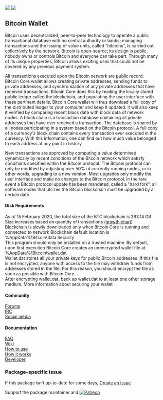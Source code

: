 [![](https://img.shields.io/chocolatey/v/bitcoin?color=green&label=bitcoin)](https://chocolatey.org/packages/bitcoin) [![](https://img.shields.io/chocolatey/dt/bitcoin)](https://chocolatey.org/packages/bitcoin)

## Bitcoin Wallet
Bitcoin uses decentralized, peer-to-peer technology to operate a public transactional database with no
central authority or banks; managing transactions and the issuing of value units, called "bitcoins", is
carried out collectively by the network. Bitcoin is open-source; its design is public, nobody owns or
controls Bitcoin and everyone can take part. Through many of its unique properties, Bitcoin allows
exciting uses that could not be covered by any previous payment system.

All transactions executed upon the Bitcoin network are public record. Bitcoin Core wallet allows
creating private addresses, sending funds to private addresses, and synchronization of any private
addresses that have received transactions. Bitcoin Core does this by reading the locally stored public
ledger called the blockchain, and populating the user interface with these pertinent details. Bitcoin
Core wallet will thus download a full copy of the distributed ledger to your computer and keep it
updated. It will also keep it verified by comparing recent block data with block data of network nodes.
A block chain is a transaction database containing all private addresses that have ever received a
transaction. The database is shared by all nodes participating in a system based on the Bitcoin
protocol. A full copy of a currency's block chain contains every transaction ever executed in the
currency. With this information, one can find out how much value belonged to each address at any point
in history.

New transactions are approved by computing a value determined dynamically by recent conditions of the
Bitcoin network which satisfy conditions specified within the Bitcoin protocol. The Bitcoin protocol can
only be modified by adjusting over 50% of currently running nodes, or in other words, upgrading to a new
version. Most upgrades only modify the user interface and make no changes to the Bitcoin protocol. In
the rare event a Bitcoin protocol update has been mandated, called a "hard fork", all software nodes
that utilizes the Bitcoin blockchain must be upgraded by a certain date.

#### Disk Requirements
As of 15 February 2020, the total size of the BTC blockchain is 263.14 GB
Size increases based on quantity of transactions ([growth chart](https://blockchain.info/charts/blocks-size))   
Blockchain is slowly downloaded only when Bitcoin Core is running and connected to network
Blockchain default location is %AppData%\Bitcoin\data
Security   
This program should only be installed on a trusted machine.
By default, upon first execution Bitcoin Core creates an unencrypted wallet file at
%AppData%\Bitcoin\wallet.dat   
Wallet.dat stores all your private keys for public Bitcoin addresses. If this file is not encrypted,
anyone with access to the file may withdraw funds from addresses stored in the file. For this reason,
you should encrypt the file as soon as possible with Bitcoin Core.   
After encrypting wallet.dat, back up wallet.dat to at least one other storage medium.
More information about securing your wallet

#### Community
[Forums](https://bitcoin.org/en/community#forums)   
[IRC](https://bitcoin.org/en/community#irc)   
[Social media](https://bitcoin.org/en/community#social)   

#### Documentation
[FAQ](https://bitcoin.org/en/faq)   
[Wiki](http://en.bitcoin.it/)   
[How to use](https://bitcoin.org/en/getting-started)   
[How it works](https://bitcoin.org/en/how-it-works)   
[Developer](https://bitcoin.org/en/developer-documentation)

### Package-specific issue
If this package isn't up-to-date for some days, [Create an issue](https://github.com/tunisiano187/Chocolatey-packages/issues/new/choose)

Support the package maintainer and [![Patreon](https://cdn.jsdelivr.net/gh/tunisiano187/Chocolatey-packages@d15c4e19c709e7148588d4523ffc6dd3cd3c7e5e/icons/patreon.png)](https://www.patreon.com/tunisiano)